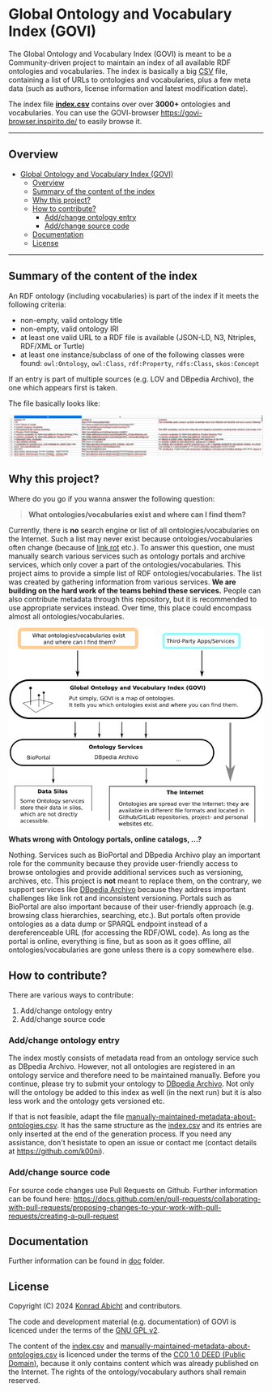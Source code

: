 # Global Ontology and Vocabulary Index (GOVI)

The Global Ontology and Vocabulary Index (GOVI) is meant to be a Community-driven project to maintain an index of all available RDF ontologies and vocabularies.
The index is basically a big [CSV](https://en.wikipedia.org/wiki/Comma-separated_values) file, containing a list of URLs to ontologies and vocabularies, plus a few meta data (such as authors, license information and latest modification date).

The index file [**index.csv**](./index.csv) contains over over **3000+** ontologies and vocabularies.
You can use the GOVI-browser https://govi-browser.inspirito.de/ to easily browse it.

---

## Overview

- [Global Ontology and Vocabulary Index (GOVI)](#global-ontology-and-vocabulary-index-govi)
  - [Overview](#overview)
  - [Summary of the content of the index](#summary-of-the-content-of-the-index)
  - [Why this project?](#why-this-project)
  - [How to contribute?](#how-to-contribute)
    - [Add/change ontology entry](#addchange-ontology-entry)
    - [Add/change source code](#addchange-source-code)
  - [Documentation](#documentation)
  - [License](#license)

---

## Summary of the content of the index

An RDF ontology (including vocabularies) is part of the index if it meets the following criteria:
* non-empty, valid ontology title
* non-empty, valid ontology IRI
* at least one valid URL to a RDF file is available (JSON-LD, N3, Ntriples, RDF/XML or Turtle)
* at least one instance/subclass of one of the following classes were found: `owl:Ontology`, `owl:Class`, `rdf:Property`, `rdfs:Class`, `skos:Concept`

If an entry is part of multiple sources (e.g. LOV and DBpedia Archivo), the one which appears first is taken.

The file basically looks like:

![small screenshot](./doc/images/short-view-index.png)

## Why this project?

Where do you go if you wanna answer the following question:

> **What ontologies/vocabularies exist and where can I find them?**

Currently, there is **no** search engine or list of all ontologies/vocabularies on the Internet.
Such a list may never exist because ontologies/vocabularies often change (because of [link rot](https://en.wikipedia.org/wiki/Link_rot) etc.).
To answer this question, one must manually search various services such as ontology portals and archive services, which only cover a part of the ontologies/vocabularies.
This project aims to provide a simple list of RDF ontologies/vocabularies.
The list was created by gathering information from various services.
**We are building on the hard work of the teams behind these services.**
People can also contribute metadata through this repository, but it is recommended to use appropriate services instead.
Over time, this place could encompass almost all ontologies/vocabularies.

![illustration govi and ontology services](./doc/images/illustration.png)

**Whats wrong with Ontology portals, online catalogs, ...?**

Nothing. Services such as BioPortal and DBpedia Archivo play an important role for the community because they provide user-friendly access to browse ontologies and provide additional services such as versioning, archives, etc.
This project is **not** meant to replace them, on the contrary, we support services like [DBpedia Archivo](https://archivo.dbpedia.org/) because they address important challenges like link rot and inconsistent versioning.
Portals such as BioPortal are also important because of their user-friendly approach (e.g. browsing class hierarchies, searching, etc.).
But portals often provide ontologies as a data dump or SPARQL endpoint instead of a dereferenceable URL (for accessing the RDF/OWL code).
As long as the portal is online, everything is fine, but as soon as it goes offline, all ontologies/vocabularies are gone unless there is a copy somewhere else.

## How to contribute?

There are various ways to contribute:
1. Add/change ontology entry
2. Add/change source code

### Add/change ontology entry

The index mostly consists of metadata read from an ontology service such as DBpedia Archivo.
However, not all ontologies are registered in an ontology service and therefore need to be maintained manually.
Before you continue, please try to submit your ontology to [DBpedia Archivo](https://archivo.dbpedia.org/add).
Not only will the ontology be added to this index as well (in the next run) but it is also less work and the ontology gets versioned etc.

If that is not feasible, adapt the file [manually-maintained-metadata-about-ontologies.csv](./manually-maintained-metadata-about-ontologies.csv).
It has the same structure as the [index.csv](./index.csv) and its entries are only inserted at the end of the generation process.
If you need any assistance, don't hesistate to open an issue or contact me (contact details at https://github.com/k00ni).

### Add/change source code

For source code changes use Pull Requests on Github.
Further information can be found here: https://docs.github.com/en/pull-requests/collaborating-with-pull-requests/proposing-changes-to-your-work-with-pull-requests/creating-a-pull-request

## Documentation

Further information can be found in [doc](./doc/) folder.

## License

Copyright (C) 2024 [Konrad Abicht](https://inspirito.de) and contributors.

The code and development material (e.g. documentation) of GOVI is licenced under the terms of the [GNU GPL v2](./LICENSE).

The content of the [index.csv](./index.csv) and [manually-maintained-metadata-about-ontologies.csv](./manually-maintained-metadata-about-ontologies.csv) is licenced under the terms of the [CC0 1.0 DEED (Public Domain)](https://creativecommons.org/publicdomain/zero/1.0/), because it only contains content which was already published on the Internet.
The rights of the ontology/vocabulary authors shall remain reserved.

